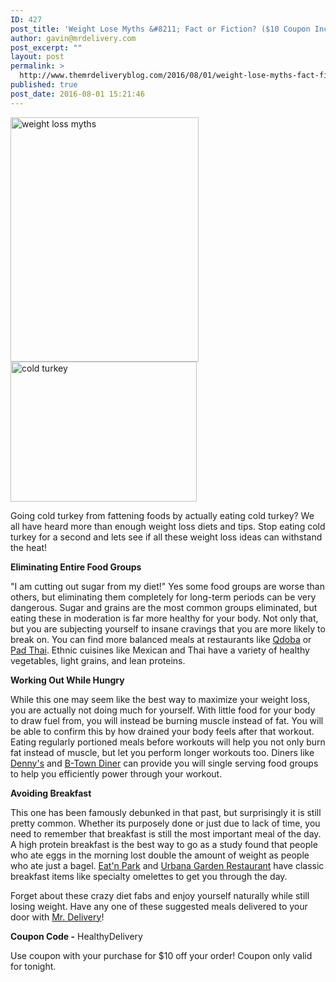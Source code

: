 ```yaml
---
ID: 427
post_title: 'Weight Lose Myths &#8211; Fact or Fiction? ($10 Coupon Included)'
author: gavin@mrdelivery.com
post_excerpt: ""
layout: post
permalink: >
  http://www.themrdeliveryblog.com/2016/08/01/weight-lose-myths-fact-fiction/
published: true
post_date: 2016-08-01 15:21:46
---
```

<img class="wp-image-428 alignleft" src="http://www.themrdeliveryblog.com/wp-content/uploads/2016/08/Extreme-Diet-Plan-is-available-as-the-only-way-to-take-you-to-dangerous-condition.jpg" alt="weight loss myths" width="301" height="391" /><img class=" wp-image-431 alignnone" src="http://www.themrdeliveryblog.com/wp-content/uploads/2016/08/JZLKZQ6HFHWN-300x225.jpg" alt="cold turkey" width="298" height="224" />

Going cold turkey from fattening foods by actually eating cold turkey? We all have heard more than enough weight loss diets and tips. Stop eating cold turkey for a second and lets see if all these weight loss ideas can withstand the heat!

<strong>Eliminating Entire Food Groups</strong>

"I am cutting out sugar from my diet!" Yes some food groups are worse than others, but eliminating them completely for long-term periods can be very dangerous. Sugar and grains are the most common groups eliminated, but eating these in moderation is far more healthy for your body. Not only that, but you are subjecting yourself to insane cravings that you are more likely to break on. You can find more balanced meals at restaurants like <a href="https://www.mrdelivery.com/order/restaurant/qdoba-menu/294">Qdoba</a> or <a href="https://www.mrdelivery.com/order/restaurant/pad-thai-menu/271">Pad Thai</a>. Ethnic cuisines like Mexican and Thai have a variety of healthy vegetables, light grains, and lean proteins.

<strong>Working Out While Hungry</strong>

While this one may seem like the best way to maximize your weight loss, you are actually not doing much for yourself. With little food for your body to draw fuel from, you will instead be burning muscle instead of fat. You will be able to confirm this by how drained your body feels after that workout. Eating regularly portioned meals before workouts will help you not only burn fat instead of muscle, but let you perform longer workouts too. Diners like <a href="https://www.mrdelivery.com/order/restaurant/dennys-menu/137">Denny's</a> and <a href="https://www.mrdelivery.com/order/restaurant/b-town-diner-menu/68">B-Town Diner</a> can provide you will single serving food groups to help you efficiently power through your workout.

<strong>Avoiding Breakfast</strong>

This one has been famously debunked in that past, but surprisingly it is still pretty common. Whether its purposely done or just due to lack of time, you need to remember that breakfast is still the most important meal of the day. A high protein breakfast is the best way to go as a study found that people who ate eggs in the morning lost double the amount of weight as people who ate just a bagel. <a href="https://www.mrdelivery.com/order/restaurant/eatn-park---menu/1701">Eat'n Park</a> and <a href="https://www.mrdelivery.com/order/restaurant/urbana-garden-restaurant--menu/701">Urbana Garden Restaurant</a> have classic breakfast items like specialty omelettes to get you through the day.

Forget about these crazy diet fabs and enjoy yourself naturally while still losing weight. Have any one of these suggested meals delivered to your door with <a href="http://www.mrdelivery.com">Mr. Delivery</a>!

<strong>Coupon Code -</strong> HealthyDelivery

Use coupon with your purchase for $10 off your order! Coupon only valid for tonight.